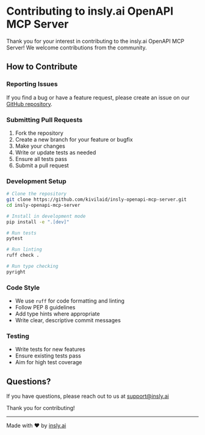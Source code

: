 # Contributing to insly.ai OpenAPI MCP Server

Thank you for your interest in contributing to the insly.ai OpenAPI MCP Server! We welcome contributions from the community.

## How to Contribute

### Reporting Issues

If you find a bug or have a feature request, please create an issue on our [GitHub repository](https://github.com/kivilaid/insly-openapi-mcp-server/issues).

### Submitting Pull Requests

1. Fork the repository
2. Create a new branch for your feature or bugfix
3. Make your changes
4. Write or update tests as needed
5. Ensure all tests pass
6. Submit a pull request

### Development Setup

```bash
# Clone the repository
git clone https://github.com/kivilaid/insly-openapi-mcp-server.git
cd insly-openapi-mcp-server

# Install in development mode
pip install -e ".[dev]"

# Run tests
pytest

# Run linting
ruff check .

# Run type checking
pyright
```

### Code Style

- We use `ruff` for code formatting and linting
- Follow PEP 8 guidelines
- Add type hints where appropriate
- Write clear, descriptive commit messages

### Testing

- Write tests for new features
- Ensure existing tests pass
- Aim for high test coverage

## Questions?

If you have questions, please reach out to us at support@insly.ai

Thank you for contributing!

---

Made with ❤️ by [insly.ai](https://insly.ai)
